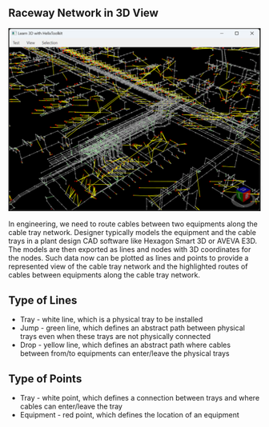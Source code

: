 ## Raceway Network in 3D View

![WpfApp](./TrayNetwork3D.png)

In engineering, we need to route cables between two equipments along the cable tray network. Designer typically models the equipment and the cable trays in a plant design CAD software like Hexagon Smart 3D or AVEVA E3D. The models are then exported as lines and nodes with 3D coordinates for the nodes. Such data now can be plotted as lines and points to provide a represented view of the cable tray network and the highlighted routes of cables between equipments along the cable tray network.

## Type of Lines

- Tray - white line, which is a physical tray to be installed
- Jump - green line, which defines an abstract path between physical trays even when these trays are not physically connected
- Drop - yellow line, which defines an abstract path where cables between from/to equipments can enter/leave the physical trays

## Type of Points

- Tray - white point, which defines a connection between trays and where cables can enter/leave the tray
- Equipment - red point, which defines the location of an equipment